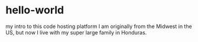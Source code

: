 # hello-world
my intro to this code hosting platform
I am originally from the Midwest in the US, but now I live with my super large family in Honduras.
